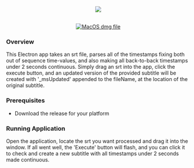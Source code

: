 <br />
<div align="center"> 
<img width="auto" height="auto" src="https://s3-us-west-2.amazonaws.com/andrew-sadowski-images/Make_It_Continuous.png">
</div>
<br />
<p align="center">
  <a href="https://github.com/andrewsadowski/make-it-continuous/releases/download/v1.0/make-it-continuous-1.0.0.dmg">
  <img src="https://img.shields.io/badge/MacOS-v.1.0-brightgreen.svg?style=flat-square" alt="MacOS dmg file" />
  </a>
    <!-- <a href="https://github.com/andrewsadowski/Subtitle-To-TSV/releases/download/v1.1/subtitle-to-tsv-1.1.exe">
  <img src="https://img.shields.io/badge/Windows-v.1.1-brightgreen.svg?style=flat-square" alt="MacOS dmg file" />
  </a>  -->
</p>

### Overview

This Electron app takes an srt file, parses all of the timestamps fixing both out of sequence time-values, and also making all back-to-back timestamps under 2 seconds continuous. Simply drag an srt into the app, click the execute button, and an updated version of the provided subtitle will be created with '\_msUpdated' appended to the fileName, at the location of the original subtitle.

### Prerequisites

- Download the release for your platform

### Running Application

Open the application, locate the srt you want processed and drag it into the window. If all went well, the 'Execute' button will flash, and you can click it to check and create a new subtitle with all timestamps under 2 seconds made continuous.
